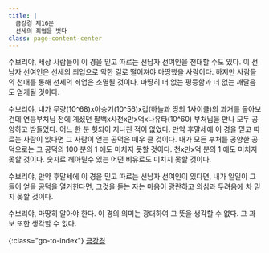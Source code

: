 ```yaml
---
title: |
  금강경 제16분
  선세의 죄업을 벗다
class: page-content-center
---
```


수보리야,
세상 사람들이 이 경을 믿고 따르는 선남자 선여인을 천대할 수도 있다.
이 선남자 선여인은 선세의 죄업으로 악한 길로 떨어져야 마땅했을 사람이다.
하지만 사람들의 천대를 통해 선세의 죄업은 소멸될 것이다.
마땅히 더 없는 평등함과 더 없는 깨달음도 얻게될 것이다.

수보리야,
내가 무량(10^68)x아승기(10^56)x겁(하늘과 땅의 1사이클)의 과거를 돌아보건데
연등부처님 전에 계셨던 팔백x사천x만x억x나유타(10^60) 부처님을 만나 모두 공양하고 받들었다.
어느 한 분 헛되이 지나친 적이 없었다.
만약 후말세에 이 경을 믿고 따르는 사람이 있다면 그 사람이 얻는 공덕은 매우 클 것이다.
내가 모든 부처를 공양한 공덕으로는 그 공덕의 100 분의 1 에도 미치지 못할 것이다.
천x만x억 분의 1 에도 미치지 못할 것이다.
숫자로 헤아릴수 있는 어떤 비유로도 미치지 못할 것이다.

수보리야,
만약 후말세에 이 경을 믿고 따르는 선남자 선여인이 있다면,
내가 일일이 그들이 얻을 공덕을 열거한다면,
그것을 듣는 자는 마음이 광란하고 의심과 두려움에 차 믿지 못할 것이다.

수보리야,
마땅히 알아야 한다.
이 경의 의미는 광대하여 그 뜻을 생각할 수 없다.
그 과보 또한 생각할 수 없다.

{:class="go-to-index"}
[금강경](index)